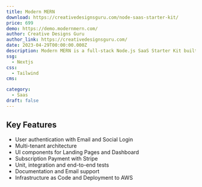 ```yaml
---
title: Modern MERN
download: https://creativedesignsguru.com/node-saas-starter-kit/
price: 699
demo: https://demo.modernmern.com/
author: Creative Designs Guru
author_link: https://creativedesignsguru.com/
date: 2023-04-29T00:00:00.000Z
description: Modern MERN is a full-stack Node.js SaaS Starter Kit built with Node.js, React, Express.js and MongoDB.
ssg:
  - Nextjs
css:
  - Tailwind
cms:

category:
  - Saas
draft: false
---
```


## Key Features

- User authentication with Email and Social Login
- Multi-tenant architecture
- UI components for Landing Pages and Dashboard
- Subscription Payment with Stripe
- Unit, integration and end-to-end tests
- Documentation and Email support
- Infrastructure as Code and Deployment to AWS

